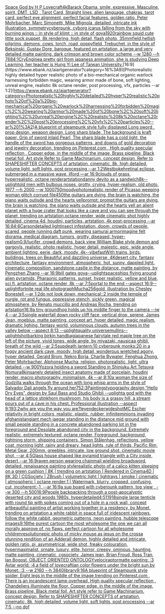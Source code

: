 [Space God by H P Lovecraft](https://www.ebank.nz/aiartgenerator?category=Space%20God%20by%20H%20P%20Lovecraft)[4k](https://www.ebank.nz/aiartgenerator?category=4k)[Barack Obama, smile, expressive, Masculine, spirit, DMT, LSD , Tarot Card, Straight lines, alien language, chakras, tarot card, perfect eye alignment, perfect facial features, golden ratio, Peter Mohrbacher, Marc Simonetti, Mike Mignola, detailed, intricate ink illustration, symmetry](https://www.ebank.nz/aiartgenerator?category=Barack%20Obama%2C%20smile%2C%20expressive%2C%20Masculine%2C%20spirit%2C%20DMT%2C%20LSD%20%2C%20Tarot%20Card%2C%20Straight%20lines%2C%20alien%20language%2C%20chakras%2C%20tarot%20card%2C%20perfect%20eye%20alignment%2C%20perfect%20facial%20features%2C%20golden%20ratio%2C%20Peter%20Mohrbacher%2C%20Marc%20Simonetti%2C%20Mike%20Mignola%2C%20detailed%2C%20intricate%20ink%20illustration%2C%20symmetry)[cyberpunk, cyborg icarus falling from the sky with burning wings :: in style of klimt :: in style of goya](https://www.ebank.nz/aiartgenerator?category=cyberpunk%2C%20cyborg%20icarus%20falling%20from%20the%20sky%20with%20burning%20wings%20%3A%3A%20in%20style%20of%20klimt%20%3A%3A%20in%20style%20of%20goya)[1920](https://www.ebank.nz/aiartgenerator?category=1920)[rainbow squid cute little sock puppet, 8k rendering, high detail, flash photo, 35mm](https://www.ebank.nz/aiartgenerator?category=rainbow%20squid%20cute%20little%20sock%20puppet%2C%208k%20rendering%2C%20high%20detail%2C%20flash%20photo%2C%2035mm)[field,](https://www.ebank.nz/aiartgenerator?category=field%2C)[hellish pilgrims, demons, cows, torch, road, poppyfield, Trebuchet, in the style of Beksinski, Gustav Dore, baroque,  featured on artstation, a large and very detailed matte painting, dark crimson and brown color scheme --w 1280 --h 768](https://www.ebank.nz/aiartgenerator?category=hellish%20pilgrims%2C%20demons%2C%20cows%2C%20torch%2C%20road%2C%20poppyfield%2C%20Trebuchet%2C%20in%20the%20style%20of%20Beksinski%2C%20Gustav%20Dore%2C%20baroque%2C%20%20featured%20on%20artstation%2C%20a%20large%20and%20very%20detailed%20matte%20painting%2C%20dark%20crimson%20and%20brown%20color%20scheme%20--w%201280%20--h%20768)[4:1](https://www.ebank.nz/aiartgenerator?category=4%3A1)[](https://www.ebank.nz/aiartgenerator?category=)[CryEngine](https://www.ebank.nz/aiartgenerator?category=CryEngine)[a pretty girl from japaness animation, she is studying Deep Learning, her teacher is Hung Yi Lee of Taiwan University.](https://www.ebank.nz/aiartgenerator?category=a%20pretty%20girl%20from%20japaness%20animation%2C%20she%20is%20studying%20Deep%20Learning%2C%20her%20teacher%20is%20Hung%20Yi%20Lee%20of%20Taiwan%20University.)[16:9](https://www.ebank.nz/aiartgenerator?category=16%3A9)[Photorealistic highly detailed hyper realistic photo of a bio-mechanical organic warlock harnessing forbidden magic, wearing armor made of bone, soft lighting, unreal engine, realistic 8k octane render, post processing, vfx, particles --ar 1:2](https://www.ebank.nz/aiartgenerator?category=Photorealistic%20highly%20detailed%20hyper%20realistic%20photo%20of%20a%20bio-mechanical%20organic%20warlock%20harnessing%20forbidden%20magic%2C%20wearing%20armor%20made%20of%20bone%2C%20soft%20lighting%2C%20unreal%20engine%2C%20realistic%208k%20octane%20render%2C%20post%20processing%2C%20vfx%2C%20particles%20--ar%201%3A2)[A blueprint of steampunk style fully displayed Long sword , prop design, weapon design, Long sharp blade, The background is kraft paper,  Grip of sword inlaid Pearl, The sharp blade has a cold light, the handle of the sword has gorgeous patterns,  and downs of gold decoration and jewelry decoration,  trending on Pinterest.com  , High quality specular reflection ,  Copper  edge, in the middle of the image, Brass pipeline,  Black metal foil,  Art style Refer to Game Machinarium.  concept design, Refer to SHAPESHIFTER CONCEPTS  of artstation, cinematic,  8k, high detailed,  volume light,  soft lights,  post processing    --ar 1:2](https://www.ebank.nz/aiartgenerator?category=A%20blueprint%20of%20steampunk%20style%20fully%20displayed%20Long%20sword%20%2C%20prop%20design%2C%20weapon%20design%2C%20Long%20sharp%20blade%2C%20The%20background%20is%20kraft%20paper%2C%20%20Grip%20of%20sword%20inlaid%20Pearl%2C%20The%20sharp%20blade%20has%20a%20cold%20light%2C%20the%20handle%20of%20the%20sword%20has%20gorgeous%20patterns%2C%20%20and%20downs%20of%20gold%20decoration%20and%20jewelry%20decoration%2C%20%20trending%20on%20Pinterest.com%20%20%2C%20High%20quality%20specular%20reflection%20%2C%20%20Copper%20%20edge%2C%20in%20the%20middle%20of%20the%20image%2C%20Brass%20pipeline%2C%20%20Black%20metal%20foil%2C%20%20Art%20style%20Refer%20to%20Game%20Machinarium.%20%20concept%20design%2C%20Refer%20to%20SHAPESHIFTER%20CONCEPTS%20%20of%20artstation%2C%20cinematic%2C%20%208k%2C%20high%20detailed%2C%20%20volume%20light%2C%20%20soft%20lights%2C%20%20post%20processing%20%20%20%20--ar%201%3A2)[West](https://www.ebank.nz/aiartgenerator?category=West)[bokeh](https://www.ebank.nz/aiartgenerator?category=bokeh)[retinal eclipse, submerged in a massive wave, ilford —ar 16:9](https://www.ebank.nz/aiartgenerator?category=retinal%20eclipse%2C%20submerged%20in%20a%20massive%20wave%2C%20ilford%20%E2%80%94ar%2016%3A9)[clouds of grass, hyperrealistic, octane render](https://www.ebank.nz/aiartgenerator?category=clouds%20of%20grass%2C%20hyperrealistic%2C%20octane%20render)[artstation](https://www.ebank.nz/aiartgenerator?category=artstation)[danny devito as a sandwich](https://www.ebank.nz/aiartgenerator?category=danny%20devito%20as%20a%20sandwich)[8k](https://www.ebank.nz/aiartgenerator?category=8k)[--uplight](https://www.ebank.nz/aiartgenerator?category=--uplight)[old men with bulbous noses, grotty, crying, hyper-realism, old photo, 1977 —h 2000 —w 1000](https://www.ebank.nz/aiartgenerator?category=old%20men%20with%20bulbous%20noses%2C%20grotty%2C%20crying%2C%20hyper-realism%2C%20old%20photo%2C%201977%20%E2%80%94h%202000%20%E2%80%94w%201000)[750](https://www.ebank.nz/aiartgenerator?category=750)[moody](https://www.ebank.nz/aiartgenerator?category=moody)[photorealistic render of Picasso weeping woman glitch corrupt file](https://www.ebank.nz/aiartgenerator?category=photorealistic%20render%20of%20Picasso%20weeping%20woman%20glitch%20corrupt%20file)[450](https://www.ebank.nz/aiartgenerator?category=450)[the guitars are dying, the brain is watching, the piano waits outisde and the hearts yellprompt: prompt:the guitars are dying, the brain is watching, the piano waits outisde and the hearts yell an alient planet with a huge crater that looks like a cave and you can see through the planet, trending on artstation,octane render, wide cinematic shot highly detailed, cinema 4d, houdini, particles, artstation, 4k post-processing --ar 16:8](https://www.ebank.nz/aiartgenerator?category=the%20guitars%20are%20dying%2C%20the%20brain%20is%20watching%2C%20the%20piano%20waits%20outisde%20and%20the%20hearts%20yellprompt%3A%20prompt%3Athe%20guitars%20are%20dying%2C%20the%20brain%20is%20watching%2C%20the%20piano%20waits%20outisde%20and%20the%20hearts%20yell%20an%20alient%20planet%20with%20a%20huge%20crater%20that%20looks%20like%20a%20cave%20and%20you%20can%20see%20through%20the%20planet%2C%20trending%20on%20artstation%2Coctane%20render%2C%20wide%20cinematic%20shot%20highly%20detailed%2C%20cinema%204d%2C%20houdini%2C%20particles%2C%20artstation%2C%204k%20post-processing%20--ar%2016%3A8)[4:6](https://www.ebank.nz/aiartgenerator?category=4%3A6)[Carson](https://www.ebank.nz/aiartgenerator?category=Carson)[detailed,](https://www.ebank.nz/aiartgenerator?category=detailed%2C)[light](https://www.ebank.nz/aiartgenerator?category=light)[insect infestation, doom, crowds of people, scared, people running,](https://www.ebank.nz/aiartgenerator?category=insect%20infestation%2C%20doom%2C%20crowds%20of%20people%2C%20scared%2C%20people%20running%2C)[daft punk, wearing samurai armor](https://www.ebank.nz/aiartgenerator?category=daft%20punk%2C%20wearing%20samurai%20armor)[imagine felt diorama, medical diagram, tumors, grotty, diseased, hyper-realism](https://www.ebank.nz/aiartgenerator?category=imagine%20felt%20diorama%2C%20medical%20diagram%2C%20tumors%2C%20grotty%2C%20diseased%2C%20hyper-realism)[0.9](https://www.ebank.nz/aiartgenerator?category=0.9)[/lucifer, crowd demons, back view William Blake style demon and gargoyls, realistic, photo realistic, hyper detail, majestic, epic, wide angle, ambient lighting, eerie, dark, moody, 4k](https://www.ebank.nz/aiartgenerator?category=/lucifer%2C%20crowd%20demons%2C%20back%20view%20William%20Blake%20style%20demon%20and%20gargoyls%2C%20realistic%2C%20photo%20realistic%2C%20hyper%20detail%2C%20majestic%2C%20epic%2C%20wide%20angle%2C%20ambient%20lighting%2C%20eerie%2C%20dark%2C%20moody%2C%204k)[--vibefast](https://www.ebank.nz/aiartgenerator?category=--vibefast)[With trains, birds, buildings, trees on Beautiful and dazzling universe, 4K](https://www.ebank.nz/aiartgenerator?category=With%20trains%2C%20birds%2C%20buildings%2C%20trees%20on%20Beautiful%20and%20dazzling%20universe%2C%204K)[desert city, fantasy architecture, fantasy environment, atmospheric, hot, sunny, dappled light. cinematic composition, sandstone castle in the distance, matte painting, by Pengzhen Zhang --ar 16:9](https://www.ebank.nz/aiartgenerator?category=desert%20city%2C%20fantasy%20architecture%2C%20fantasy%20environment%2C%20atmospheric%2C%20hot%2C%20sunny%2C%20dappled%20light.%20cinematic%20composition%2C%20sandstone%20castle%20in%20the%20distance%2C%20matte%20painting%2C%20by%20Pengzhen%20Zhang%20--ar%2016%3A9)[bill gates goya](https://www.ebank.nz/aiartgenerator?category=bill%20gates%20goya)[--uplight](https://www.ebank.nz/aiartgenerator?category=--uplight)[spaceships flying around alien pyramids, Pharaonic patterns, sunset, hyper realistic, yellow and blue, sci fi, artstation, octane render, 8k --ar 7:5](https://www.ebank.nz/aiartgenerator?category=spaceships%20flying%20around%20alien%20pyramids%2C%20Pharaonic%20patterns%2C%20sunset%2C%20hyper%20realistic%2C%20yellow%20and%20blue%2C%20sci%20fi%2C%20artstation%2C%20octane%20render%2C%208k%20--ar%207%3A5)[portal to the end --aspect 16:9](https://www.ebank.nz/aiartgenerator?category=portal%20to%20the%20end%20--aspect%2016%3A9)[--uplight](https://www.ebank.nz/aiartgenerator?category=--uplight)[fortnite real life photograph](https://www.ebank.nz/aiartgenerator?category=fortnite%20real%20life%20photograph)[Mucha](https://www.ebank.nz/aiartgenerator?category=Mucha)[256](https://www.ebank.nz/aiartgenerator?category=256)[gold, illustration by Chesley Bonestell —ar 1:2](https://www.ebank.nz/aiartgenerator?category=gold%2C%20illustration%20by%20Chesley%20Bonestell%20%E2%80%94ar%201%3A2)[do not look down, mechanical::2 inside the temple of nurgle, rot and fungus, oppressive stench, sickly green, magical atmosphere, by Renato muccillo and Andreas Rocha, trending on artstation](https://www.ebank.nz/aiartgenerator?category=do%20not%20look%20down%2C%20mechanical%3A%3A2%20inside%20the%20temple%20of%20nurgle%2C%20rot%20and%20fungus%2C%20oppressive%20stench%2C%20sickly%20green%2C%20magical%20atmosphere%2C%20by%20Renato%20muccillo%20and%20Andreas%20Rocha%2C%20trending%20on%20artstation)[16:9](https://www.ebank.nz/aiartgenerator?category=16%3A9)[a tiny groundhog holds up his middle finger to the camera --iw 4 --ar 3:5](https://www.ebank.nz/aiartgenerator?category=a%20tiny%20groundhog%20holds%20up%20his%20middle%20finger%20to%20the%20camera%20--iw%204%20--ar%203%3A5)[single waterfall down rocky cliff face, vertical drop, serene, James Jean, moebius, matte painting, concept art, hyper detailed, magic realism, dramatic lighing, fantasy world, voluminous clouds, autumn trees in the valley below --aspect 8:13 --uplight](https://www.ebank.nz/aiartgenerator?category=single%20waterfall%20down%20rocky%20cliff%20face%2C%20vertical%20drop%2C%20serene%2C%20James%20Jean%2C%20moebius%2C%20matte%20painting%2C%20concept%20art%2C%20hyper%20detailed%2C%20magic%20realism%2C%20dramatic%20lighing%2C%20fantasy%20world%2C%20voluminous%20clouds%2C%20autumn%20trees%20in%20the%20valley%20below%20--aspect%208%3A13%20--uplight)[quality,universe](https://www.ebank.nz/aiartgenerator?category=quality%2Cuniverse)[mullins](https://www.ebank.nz/aiartgenerator?category=mullins)[--uplight](https://www.ebank.nz/aiartgenerator?category=--uplight)[shot](https://www.ebank.nz/aiartgenerator?category=shot)[barking birkin handbag](https://www.ebank.nz/aiartgenerator?category=barking%20birkin%20handbag)[japanese fairytale red maple tree on the left of the picture, vivid tones, wide angle, by miyazaki, nausicaa ghibli, breath of the wild --ar 2:5](https://www.ebank.nz/aiartgenerator?category=japanese%20fairytale%20red%20maple%20tree%20on%20the%20left%20of%20the%20picture%2C%20vivid%20tones%2C%20wide%20angle%2C%20by%20miyazaki%2C%20nausicaa%20ghibli%2C%20breath%20of%20the%20wild%20--ar%202%3A5)[sup](https://www.ebank.nz/aiartgenerator?category=sup)[death lantern:10 cyberpunk monks:20 in a foggy ancient dark cave, moody, high detail, wonderous wretched agony, hyper detailed, Gerald Brom, Nekro Borja, Charlie Bywater, Fenghua Zhong, Peter Mohrbacher, Alphonse Mucha, religion, photorealistic, light, ultra detailed --w 900](https://www.ebank.nz/aiartgenerator?category=death%20lantern%3A10%20cyberpunk%20monks%3A20%20in%20a%20foggy%20ancient%20dark%20cave%2C%20moody%2C%20high%20detail%2C%20wonderous%20wretched%20agony%2C%20hyper%20detailed%2C%20Gerald%20Brom%2C%20Nekro%20Borja%2C%20Charlie%20Bywater%2C%20Fenghua%20Zhong%2C%20Peter%20Mohrbacher%2C%20Alphonse%20Mucha%2C%20religion%2C%20photorealistic%2C%20light%2C%20ultra%20detailed%20--w%20900)[Yozora holding a sword Standing in Shinjuku Art Tetsuya Nomura](https://www.ebank.nz/aiartgenerator?category=Yozora%20holding%20a%20sword%20Standing%20in%20Shinjuku%20Art%20Tetsuya%20Nomura)[8k](https://www.ebank.nz/aiartgenerator?category=8k)[insanely detailed insect anatomy made of porcelain, houdini render, macro photography,  minimalism, 4k --ar 8:10](https://www.ebank.nz/aiartgenerator?category=insanely%20detailed%20insect%20anatomy%20made%20of%20porcelain%2C%20houdini%20render%2C%20macro%20photography%2C%20%20minimalism%2C%204k%20--ar%208%3A10)[a woman the size of Godzilla walks through the ocean with long whisp arms in the style of Salvador Dali angels fly around her](https://www.ebank.nz/aiartgenerator?category=a%20woman%20the%20size%20of%20Godzilla%20walks%20through%20the%20ocean%20with%20long%20whisp%20arms%20in%20the%20style%20of%20Salvador%20Dali%20angels%20fly%20around%20her)[75](https://www.ebank.nz/aiartgenerator?category=75)[2:3](https://www.ebank.nz/aiartgenerator?category=2%3A3)[Paintings](https://www.ebank.nz/aiartgenerator?category=Paintings)[typography design “Hello Dry Eyes”, design by Saul Bass and Studio Ghibli --uplight](https://www.ebank.nz/aiartgenerator?category=typography%20design%20%E2%80%9CHello%20Dry%20Eyes%E2%80%9D%2C%20design%20by%20Saul%20Bass%20and%20Studio%20Ghibli%20--uplight)[a god with the head of a lattice stinkhorn mushroom, his body is a grassy hill, a stream pours out of a cave in his chest. Professional illustration --aspect 9:19](https://www.ebank.nz/aiartgenerator?category=a%20god%20with%20the%20head%20of%20a%20lattice%20stinkhorn%20mushroom%2C%20his%20body%20is%20a%20grassy%20hill%2C%20a%20stream%20pours%20out%20of%20a%20cave%20in%20his%20chest.%20Professional%20illustration%20--aspect%209%3A19)[3:2](https://www.ebank.nz/aiartgenerator?category=3%3A2)[why are you the way you are?](https://www.ebank.nz/aiartgenerator?category=why%20are%20you%20the%20way%20you%20are%3F)[leyendecker](https://www.ebank.nz/aiartgenerator?category=leyendecker)[wideshot](https://www.ebank.nz/aiartgenerator?category=wideshot)[MC Escher relativity in bright colors, realistic, plastic, rubber, infinite](https://www.ebank.nz/aiartgenerator?category=MC%20Escher%20relativity%20in%20bright%20colors%2C%20realistic%2C%20plastic%2C%20rubber%2C%20infinite)[minions invading afghanistan](https://www.ebank.nz/aiartgenerator?category=minions%20invading%20afghanistan)[giant mech jaegar standing in the distance mid ground with small people standing in a concrete abandoned parking lot in the foreground and Desolate abandoned city in the background. Extremely realistic, extremely textured, octane render, Foreground, background, lightning storm, shipping containers,  Simon Stålenhag, reflections, yellow coat, morning light, rainy and dreary, head lights, rule of thirds, Pacific Rim, Metal Gear,  200mm, greebles, intricate, low ground shot, cinematic movie shot, --ar 4:5](https://www.ebank.nz/aiartgenerator?category=giant%20mech%20jaegar%20standing%20in%20the%20distance%20mid%20ground%20with%20small%20people%20standing%20in%20a%20concrete%20abandoned%20parking%20lot%20in%20the%20foreground%20and%20Desolate%20abandoned%20city%20in%20the%20background.%20Extremely%20realistic%2C%20extremely%20textured%2C%20octane%20render%2C%20Foreground%2C%20background%2C%20lightning%20storm%2C%20shipping%20containers%2C%20%20Simon%20St%C3%A5lenhag%2C%20reflections%2C%20yellow%20coat%2C%20morning%20light%2C%20rainy%20and%20dreary%2C%20head%20lights%2C%20rule%20of%20thirds%2C%20Pacific%20Rim%2C%20Metal%20Gear%2C%20%20200mm%2C%20greebles%2C%20intricate%2C%20low%20ground%20shot%2C%20cinematic%20movie%20shot%2C%20--ar%204%3A5)[Glass house shaped like pyramid triangle with a City inside, desert --ar 16:9](https://www.ebank.nz/aiartgenerator?category=Glass%20house%20shaped%20like%20pyramid%20triangle%20with%20a%20City%20inside%2C%20desert%20--ar%2016%3A9)[raven person wearing chainmail wielding broadsword, detailed, renaissance painting style](https://www.ebank.nz/aiartgenerator?category=raven%20person%20wearing%20chainmail%20wielding%20broadsword%2C%20detailed%2C%20renaissance%20painting%20style)[realistic photo of a calico kitten sleeping on a green cushion | 8K | trending on artstation | Rendered in Cinema4D | 8K 3D | CGSociety | ZBrush | volumetric light | lightrays | smoke | cinematic | atmospheric | octane render:1 | Watermark, blurry, cropped, confusing, cut, incoherent:-1, --ar 16:9](https://www.ebank.nz/aiartgenerator?category=realistic%20photo%20of%20a%20calico%20kitten%20sleeping%20on%20a%20green%20cushion%20%7C%208K%20%7C%20trending%20on%20artstation%20%7C%20Rendered%20in%20Cinema4D%20%7C%208K%203D%20%7C%20CGSociety%20%7C%20ZBrush%20%7C%20volumetric%20light%20%7C%20lightrays%20%7C%20smoke%20%7C%20cinematic%20%7C%20atmospheric%20%7C%20octane%20render%3A1%20%7C%20Watermark%2C%20blurry%2C%20cropped%2C%20confusing%2C%20cut%2C%20incoherent%3A-1%2C%20--ar%2016%3A9)[a sup board with cyberpunk pattern, top view , --w 300 --h 500](https://www.ebank.nz/aiartgenerator?category=a%20sup%20board%20with%20cyberpunk%20pattern%2C%20top%20view%20%2C%20--w%20300%20--h%20500)[16:9](https://www.ebank.nz/aiartgenerator?category=16%3A9)[People backpacking through a post-apocalyptic deserted city and woods 1980s, hyperdetailed](https://www.ebank.nz/aiartgenerator?category=People%20backpacking%20through%20a%20post-apocalyptic%20deserted%20city%20and%20woods%201980s%2C%20hyperdetailed)[4:5](https://www.ebank.nz/aiartgenerator?category=4%3A5)[11918](https://www.ebank.nz/aiartgenerator?category=11918)[single large tenticle with round tip with spikes coming out of a hole in a rock wall, concept art](https://www.ebank.nz/aiartgenerator?category=single%20large%20tenticle%20with%20round%20tip%20with%20spikes%20coming%20out%20of%20a%20hole%20in%20a%20rock%20wall%2C%20concept%20art)[beautiful painting of artist working together in a residency, by Monet, trending on artstation,](https://www.ebank.nz/aiartgenerator?category=beautiful%20painting%20of%20artist%20working%20together%20in%20a%20residency%2C%20by%20Monet%2C%20trending%20on%20artstation%2C)[a white rabbit in space full of iridescent rainbows, follow the white rabbit, geometric patterns, neon painting, hubble telescope images](https://www.ebank.nz/aiartgenerator?category=a%20white%20rabbit%20in%20space%20full%20of%20iridescent%20rainbows%2C%20follow%20the%20white%20rabbit%2C%20geometric%20patterns%2C%20neon%20painting%2C%20hubble%20telescope%20images)[9:16](https://www.ebank.nz/aiartgenerator?category=9%3A16)[the purest cartoon the most wholesome the one we can all morally approve of. no flaws. perfect cartoon for all wholesome children](https://www.ebank.nz/aiartgenerator?category=the%20purest%20cartoon%20the%20most%20wholesome%20the%20one%20we%20can%20all%20morally%20approve%20of.%20no%20flaws.%20perfect%20cartoon%20for%20all%20wholesome%20children)[resolution](https://www.ebank.nz/aiartgenerator?category=resolution)[epic photo of micky mouse as jesus on the cross](https://www.ebank.nz/aiartgenerator?category=epic%20photo%20of%20micky%20mouse%20as%20jesus%20on%20the%20cross)[a stunning rendition of an  Adderall demon, highly detailed and intricate, golden ratio, pi, asymmetrical, wide shot, freaky colouration, hypermaximalist, ornate, luxury, elite, horror, creepy, ominous, haunting, matte painting, cinematic, cgsociety, James jean, Brian Froud, Ross Tran, Ian Bogost, OBJECT ORIENTED ONTOLOGY](https://www.ebank.nz/aiartgenerator?category=a%20stunning%20rendition%20of%20an%20%20Adderall%20demon%2C%20highly%20detailed%20and%20intricate%2C%20golden%20ratio%2C%20pi%2C%20asymmetrical%2C%20wide%20shot%2C%20freaky%20colouration%2C%20hypermaximalist%2C%20ornate%2C%20luxury%2C%20elite%2C%20horror%2C%20creepy%2C%20ominous%2C%20haunting%2C%20matte%20painting%2C%20cinematic%2C%20cgsociety%2C%20James%20jean%2C%20Brian%20Froud%2C%20Ross%20Tran%2C%20Ian%20Bogost%2C%20OBJECT%20ORIENTED%20ONTOLOGY)[](https://www.ebank.nz/aiartgenerator?category=)[velociraptor](https://www.ebank.nz/aiartgenerator?category=velociraptor)[matte painting: :3 Avtar world: :4,a field of lovecraftian color flowers under the bright sun.by Monet: :3 --w 2160 --h 3840](https://www.ebank.nz/aiartgenerator?category=matte%20painting%3A%20%3A3%20Avtar%20world%3A%20%3A4%2Ca%20field%20of%20lovecraftian%20color%20flowers%20under%20the%20bright%20sun.by%20Monet%3A%20%3A3%20--w%202160%20--h%203840)[library](https://www.ebank.nz/aiartgenerator?category=library)[9:16](https://www.ebank.nz/aiartgenerator?category=9%3A16)[A blueprint of Steampunk style spider,   Eight legs in the middle of the image,trending on Pinterest.com  , There is an incandescent lamp overhead, High quality specular reflection ,  Chandeliers illuminate the floor, Copper  edge, in the middle of the image, Brass pipeline,  Black metal foil,  Art style refer to Game Machinarium.  concept design, Refer to SHAPESHIFTER CONCEPTS  of artstation, cinematic,  8k, high detailed,  volume light,  soft lights,  post processing    --ar 7:5   --no dof](https://www.ebank.nz/aiartgenerator?category=A%20blueprint%20of%20Steampunk%20style%20spider%2C%20%20%20Eight%20legs%20in%20the%20middle%20of%20the%20image%2Ctrending%20on%20Pinterest.com%20%20%2C%20There%20is%20an%20incandescent%20lamp%20overhead%2C%20High%20quality%20specular%20reflection%20%2C%20%20Chandeliers%20illuminate%20the%20floor%2C%20Copper%20%20edge%2C%20in%20the%20middle%20of%20the%20image%2C%20Brass%20pipeline%2C%20%20Black%20metal%20foil%2C%20%20Art%20style%20refer%20to%20Game%20Machinarium.%20%20concept%20design%2C%20Refer%20to%20SHAPESHIFTER%20CONCEPTS%20%20of%20artstation%2C%20cinematic%2C%20%208k%2C%20high%20detailed%2C%20%20volume%20light%2C%20%20soft%20lights%2C%20%20post%20processing%20%20%20%20--ar%207%3A5%20%20%20--no%20dof)